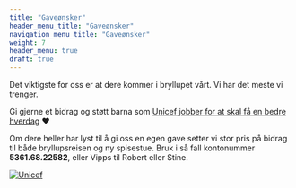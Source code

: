 ```yaml
---
title: "Gaveønsker"
header_menu_title: "Gaveønsker"
navigation_menu_title: "Gaveønsker"
weight: 7
header_menu: true
draft: true
---
```


Det viktigste for oss er at dere kommer i bryllupet vårt. Vi har det meste vi trenger.

Gi gjerne et bidrag og støtt barna som [Unicef jobber for at skal få en bedre hverdag](https://www.unicef.no/stott/privat/donasjon) ❤️

Om dere heller har lyst til å gi oss en egen gave setter vi stor pris på bidrag til både bryllupsreisen og ny spisestue. Bruk i så fall kontonummer **5361.68.22582**, eller Vipps til Robert eller Stine.

[![Unicef](images/unicef-logo.png)](https://www.unicef.no/stott/privat/donasjon)